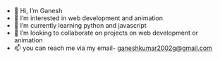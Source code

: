 - 👋 Hi, I’m Ganesh
- 👀 I’m interested in web development and animation
- 🌱 I’m currently learning python and javascript
- 💞️ I’m looking to collaborate on projects on web development or animation
- 📫  you can reach me via my email- ganeshkumar2002g@gmail.com

<!---
ganessshhh/ganessshhh is a ✨ special ✨ repository because its `README.md` (this file) appears on your GitHub profile.
You can click the Preview link to take a look at your changes.
--->
